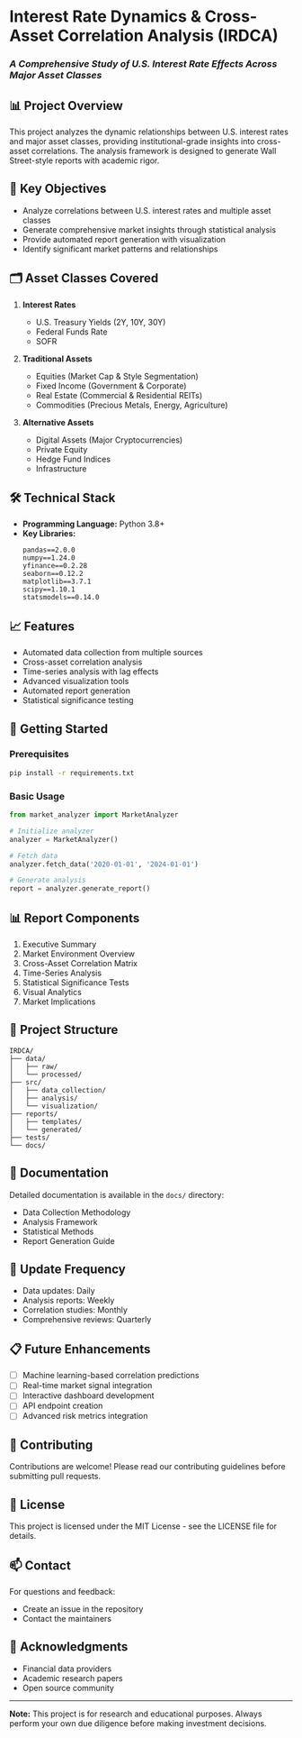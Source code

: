 # Interest Rate Dynamics & Cross-Asset Correlation Analysis (IRDCA)
### *A Comprehensive Study of U.S. Interest Rate Effects Across Major Asset Classes*

## 📊 Project Overview
This project analyzes the dynamic relationships between U.S. interest rates and major asset classes, providing institutional-grade insights into cross-asset correlations. The analysis framework is designed to generate Wall Street-style reports with academic rigor.

## 🎯 Key Objectives
- Analyze correlations between U.S. interest rates and multiple asset classes
- Generate comprehensive market insights through statistical analysis
- Provide automated report generation with visualization
- Identify significant market patterns and relationships

## 🗂 Asset Classes Covered
1. **Interest Rates**
   - U.S. Treasury Yields (2Y, 10Y, 30Y)
   - Federal Funds Rate
   - SOFR

2. **Traditional Assets**
   - Equities (Market Cap & Style Segmentation)
   - Fixed Income (Government & Corporate)
   - Real Estate (Commercial & Residential REITs)
   - Commodities (Precious Metals, Energy, Agriculture)

3. **Alternative Assets**
   - Digital Assets (Major Cryptocurrencies)
   - Private Equity
   - Hedge Fund Indices
   - Infrastructure

## 🛠 Technical Stack
- **Programming Language:** Python 3.8+
- **Key Libraries:**
  ```
  pandas==2.0.0
  numpy==1.24.0
  yfinance==0.2.28
  seaborn==0.12.2
  matplotlib==3.7.1
  scipy==1.10.1
  statsmodels==0.14.0
  ```

## 📈 Features
- Automated data collection from multiple sources
- Cross-asset correlation analysis
- Time-series analysis with lag effects
- Advanced visualization tools
- Automated report generation
- Statistical significance testing

## 🚀 Getting Started

### Prerequisites
```bash
pip install -r requirements.txt
```

### Basic Usage
```python
from market_analyzer import MarketAnalyzer

# Initialize analyzer
analyzer = MarketAnalyzer()

# Fetch data
analyzer.fetch_data('2020-01-01', '2024-01-01')

# Generate analysis
report = analyzer.generate_report()
```

## 📊 Report Components
1. Executive Summary
2. Market Environment Overview
3. Cross-Asset Correlation Matrix
4. Time-Series Analysis
5. Statistical Significance Tests
6. Visual Analytics
7. Market Implications

## 📁 Project Structure
```
IRDCA/
├── data/
│   ├── raw/
│   └── processed/
├── src/
│   ├── data_collection/
│   ├── analysis/
│   └── visualization/
├── reports/
│   ├── templates/
│   └── generated/
├── tests/
└── docs/
```

## 📖 Documentation
Detailed documentation is available in the `docs/` directory:
- Data Collection Methodology
- Analysis Framework
- Statistical Methods
- Report Generation Guide

## 🔄 Update Frequency
- Data updates: Daily
- Analysis reports: Weekly
- Correlation studies: Monthly
- Comprehensive reviews: Quarterly

## 📋 Future Enhancements
- [ ] Machine learning-based correlation predictions
- [ ] Real-time market signal integration
- [ ] Interactive dashboard development
- [ ] API endpoint creation
- [ ] Advanced risk metrics integration

## 🤝 Contributing
Contributions are welcome! Please read our contributing guidelines before submitting pull requests.

## 📜 License
This project is licensed under the MIT License - see the LICENSE file for details.

## 📫 Contact
For questions and feedback:
- Create an issue in the repository
- Contact the maintainers

## 🙏 Acknowledgments
- Financial data providers
- Academic research papers
- Open source community

---
**Note:** This project is for research and educational purposes. Always perform your own due diligence before making investment decisions.
